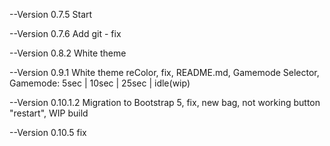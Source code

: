 --Version 0.7.5 
    Start

--Version 0.7.6
    Add git - fix

--Version 0.8.2
    White theme

--Version 0.9.1
    White theme reColor, fix, README.md, Gamemode Selector, Gamemode: 5sec | 10sec | 25sec | idle(wip)

--Version 0.10.1.2
    Migration to Bootstrap 5, fix, new bag, not working button "restart", WIP build 

--Version 0.10.5
    fix